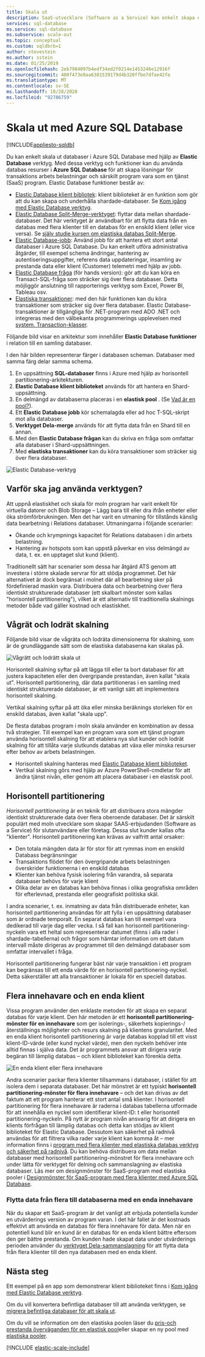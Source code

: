 ```yaml
---
title: Skala ut
description: SaaS-utvecklare (Software as a Service) kan enkelt skapa elastiska och skalbara databaser i molnet med hjälp av dessa verktyg
services: sql-database
ms.service: sql-database
ms.subservice: scale-out
ms.topic: conceptual
ms.custom: sqldbrb=1
author: stevestein
ms.author: sstein
ms.date: 01/25/2019
ms.openlocfilehash: 2eb7984097b4edf34ed2f0214e1453246e12916f
ms.sourcegitcommit: 400f473e8aa6301539179d4b320ffbe7dfae42fe
ms.translationtype: MT
ms.contentlocale: sv-SE
ms.lasthandoff: 10/28/2020
ms.locfileid: "92786759"
---
```

# <a name="scaling-out-with-azure-sql-database"></a>Skala ut med Azure SQL Database
[!INCLUDE[appliesto-sqldb](../includes/appliesto-sqldb.md)]

Du kan enkelt skala ut databaser i Azure SQL Database med hjälp av **Elastic Database** verktyg. Med dessa verktyg och funktioner kan du använda databas resurser i **Azure SQL Database** för att skapa lösningar för transaktions arbets belastningar och särskilt program vara som en tjänst (SaaS) program. Elastic Database funktioner består av:

* [Elastic Database klient bibliotek](elastic-database-client-library.md): klient biblioteket är en funktion som gör att du kan skapa och underhålla shardade-databaser.  Se [Kom igång med Elastic Database verktyg](elastic-scale-get-started.md).
* [Elastic Database Split-Merge-verktyget](elastic-scale-overview-split-and-merge.md): flyttar data mellan shardade-databaser. Det här verktyget är användbart för att flytta data från en databas med flera klienter till en databas för en enskild klient (eller vice versa). Se [själv studie kursen om elastiska databas Split-Merge](elastic-scale-configure-deploy-split-and-merge.md).
* [Elastic Database-jobb](elastic-jobs-overview.md): Använd jobb för att hantera ett stort antal databaser i Azure SQL Database. Du kan enkelt utföra administrativa åtgärder, till exempel schema ändringar, hantering av autentiseringsuppgifter, referens data uppdateringar, insamling av prestanda data eller klient (Customer) telemetri med hjälp av jobb.
* [Elastic Database fråga](elastic-query-overview.md) (för hands version): gör att du kan köra en Transact-SQL-fråga som sträcker sig över flera databaser. Detta möjliggör anslutning till rapporterings verktyg som Excel, Power BI, Tableau osv.
* [Elastiska transaktioner](elastic-transactions-overview.md): med den här funktionen kan du köra transaktioner som sträcker sig över flera databaser. Elastic Database-transaktioner är tillgängliga för .NET-program med ADO .NET och integreras med den välbekanta programmerings upplevelsen med [system. Transaction-klasser](/dotnet/api/system.transactions).

Följande bild visar en arkitektur som innehåller **Elastic Database funktioner** i relation till en samling databaser.

I den här bilden representerar färger i databasen scheman. Databaser med samma färg delar samma schema.

1. En uppsättning **SQL-databaser** finns i Azure med hjälp av horisontell partitionering-arkitekturen.
2. **Elastic Database klient biblioteket** används för att hantera en Shard-uppsättning.
3. En delmängd av databaserna placeras i en **elastisk pool** . (Se [Vad är en pool?](elastic-pool-overview.md)).
4. Ett **Elastic Database jobb** kör schemalagda eller ad hoc T-SQL-skript mot alla databaser.
5. **Verktyget Dela-merge** används för att flytta data från en Shard till en annan.
6. Med den **Elastic Database frågan** kan du skriva en fråga som omfattar alla databaser i Shard-uppsättningen.
7. Med **elastiska transaktioner** kan du köra transaktioner som sträcker sig över flera databaser. 

![Elastic Database-verktyg][1]

## <a name="why-use-the-tools"></a>Varför ska jag använda verktygen?

Att uppnå elastiskhet och skala för moln program har varit enkelt för virtuella datorer och Blob Storage – Lägg bara till eller dra ifrån enheter eller öka strömförbrukningen. Men det har varit en utmaning för tillstånds känslig data bearbetning i Relations databaser. Utmaningarna i följande scenarier:

* Ökande och krympnings kapacitet för Relations databasen i din arbets belastning.
* Hantering av hotspots som kan uppstå påverkar en viss delmängd av data, t. ex. en upptaget slut kund (klient).

Traditionellt sätt har scenarier som dessa har åtgärd ATS genom att investera i större skalade servrar för att stödja programmet. Det här alternativet är dock begränsat i molnet där all bearbetning sker på fördefinierad maskin vara. Distribuera data och bearbetning över flera identiskt strukturerade databaser (ett skalbart mönster som kallas "horisontell partitionering"), vilket är ett alternativ till traditionella skalnings metoder både vad gäller kostnad och elastiskhet.

## <a name="horizontal-and-vertical-scaling"></a>Vågrät och lodrät skalning

Följande bild visar de vågräta och lodräta dimensionerna för skalning, som är de grundläggande sätt som de elastiska databaserna kan skalas på.

![Vågrätt och lodrätt skala ut][2]

Horisontell skalning syftar på att lägga till eller ta bort databaser för att justera kapaciteten eller den övergripande prestandan, även kallat "skala ut". Horisontell partitionering, där data partitioneras i en samling med identiskt strukturerade databaser, är ett vanligt sätt att implementera horisontell skalning.  

Vertikal skalning syftar på att öka eller minska beräknings storleken för en enskild databas, även kallat "skala upp".

De flesta databas program i moln skala använder en kombination av dessa två strategier. Till exempel kan en program vara som ett tjänst program använda horisontell skalning för att etablera nya slut kunder och lodrät skalning för att tillåta varje slutkunds databas att växa eller minska resurser efter behov av arbets belastningen.

* Horisontell skalning hanteras med [Elastic Database klient biblioteket](elastic-database-client-library.md).
* Vertikal skalning görs med hjälp av Azure PowerShell-cmdletar för att ändra tjänst nivån, eller genom att placera databaser i en elastisk pool.

## <a name="sharding"></a>Horisontell partitionering

*Horisontell partitionering* är en teknik för att distribuera stora mängder identiskt strukturerade data över flera oberoende databaser. Det är särskilt populärt med moln utvecklare som skapar SAAS-erbjudanden (Software as a Service) för slutanvändare eller företag. Dessa slut kunder kallas ofta "klienter". Horisontell partitionering kan krävas av valfritt antal orsaker:  

* Den totala mängden data är för stor för att rymmas inom en enskild Databass begränsningar
* Transaktions flödet för den övergripande arbets belastningen överskrider funktionerna i en enskild databas
* Klienter kan behöva fysisk isolering från varandra, så separata databaser behövs för varje klient
* Olika delar av en databas kan behöva finnas i olika geografiska områden för efterlevnad, prestanda eller geografiskt politiska skäl.

I andra scenarier, t. ex. inmatning av data från distribuerade enheter, kan horisontell partitionering användas för att fylla i en uppsättning databaser som är ordnade temporalt. En separat databas kan till exempel vara dedikerad till varje dag eller vecka. I så fall kan horisontell partitionering-nyckeln vara ett heltal som representerar datumet (finns i alla rader i shardade-tabellerna) och frågor som hämtar information om ett datum intervall måste dirigeras av programmet till den delmängd databaser som omfattar intervallet i fråga.

Horisontell partitionering fungerar bäst när varje transaktion i ett program kan begränsas till ett enda värde för en horisontell partitionering-nyckel. Detta säkerställer att alla transaktioner är lokala för en speciell databas.

## <a name="multi-tenant-and-single-tenant"></a>Flera innehavare och en enda klient

Vissa program använder den enklaste metoden för att skapa en separat databas för varje klient. Den här metoden är ett **horisontell partitionering-mönster för en innehavare** som ger isolerings-, säkerhets kopierings-/återställnings möjligheter och resurs skalning på klientens granularitet. Med en enda klient horisontell partitionering är varje databas kopplad till ett visst klient-ID-värde (eller kund nyckel värde), men den nyckeln behöver inte alltid finnas i själva data. Det är programmets ansvar att dirigera varje begäran till lämplig databas – och klient biblioteket kan förenkla detta.

![En enda klient eller flera innehavare][4]

Andra scenarier packar flera klienter tillsammans i databaser, i stället för att isolera dem i separata databaser. Det här mönstret är ett typiskt **horisontell partitionering-mönster för flera innehavare** – och det kan drivas av det faktum att ett program hanterar ett stort antal små klienter. I horisontell partitionering för flera innehavare är raderna i databas tabellerna utformade för att innehålla en nyckel som identifierar klient-ID: t eller horisontell partitionering-nyckeln. På nytt är program nivån ansvarig för att dirigera en klients förfrågan till lämplig databas och detta kan stödjas av klient biblioteket för Elastic Database. Dessutom kan säkerhet på radnivå användas för att filtrera vilka rader varje klient kan komma åt – mer information finns i [program med flera klienter med elastiska databas verktyg och säkerhet på radnivå](saas-tenancy-elastic-tools-multi-tenant-row-level-security.md). Du kan behöva distribuera om data mellan databaser med horisontell partitionering-mönstret för flera innehavare och under lätta för verktyget för delning och sammanslagning av elastiska databaser. Läs mer om designmönster för SaaS-program med elastiska pooler i [Designmönster för SaaS-program med flera klienter med Azure SQL Database](saas-tenancy-app-design-patterns.md).

### <a name="move-data-from-multiple-to-single-tenancy-databases"></a>Flytta data från flera till databaserna med en enda innehavare
När du skapar ett SaaS-program är det vanligt att erbjuda potentiella kunder en utvärderings version av program varan. I det här fallet är det kostnads effektivt att använda en databas för flera innehavare för data. Men när en potentiell kund blir en kund är en databas för en enda klient bättre eftersom den ger bättre prestanda. Om kunden hade skapat data under utvärderings perioden använder du [verktyget Dela-sammanslagning](elastic-scale-overview-split-and-merge.md) för att flytta data från flera klienter till den nya databasen med en enda klient.

## <a name="next-steps"></a>Nästa steg
Ett exempel på en app som demonstrerar klient biblioteket finns i [Kom igång med Elastic Database verktyg](elastic-scale-get-started.md).

Om du vill konvertera befintliga databaser till att använda verktygen, se [migrera befintliga databaser för att skala ut](elastic-convert-to-use-elastic-tools.md).

Om du vill se information om den elastiska poolen läser du [pris-och prestanda överväganden för en elastisk pool](elastic-pool-overview.md)eller skapar en ny pool med [elastiska pooler](elastic-pool-manage.md).  

[!INCLUDE [elastic-scale-include](../../../includes/elastic-scale-include.md)]

<!--Anchors-->
<!--Image references-->
[1]:./media/elastic-scale-introduction/tools.png
[2]:./media/elastic-scale-introduction/h_versus_vert.png
[3]:./media/elastic-scale-introduction/overview.png
[4]:./media/elastic-scale-introduction/single_v_multi_tenant.png